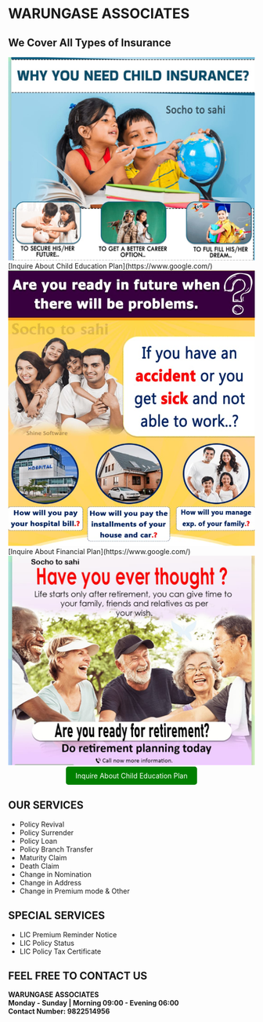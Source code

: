 # WARUNGASE ASSOCIATES

## We Cover All Types of Insurance

<img src="ch_plan.jpg" alt="Child Planning"> 
[Inquire About Child Education Plan](https://www.google.com/)
<img src="fin_plan.jpg" alt="Financial Planning">
[Inquire About Financial Plan](https://www.google.com/)
<img src="ret_plan.jpg" alt="Retirement Plannings">
<div style="text-align:center;">
    <a href="https://www.google.com/" style="display:inline-block; padding:10px 20px; background-color:#008000; color:#ffffff; text-decoration:none; border-radius:5px;">Inquire About Child Education Plan</a>
</div>

## OUR SERVICES

- Policy Revival
- Policy Surrender
- Policy Loan
- Policy Branch Transfer
- Maturity Claim
- Death Claim
- Change in Nomination
- Change in Address    
- Change in Premium mode & Other

## SPECIAL SERVICES

- LIC Premium Reminder Notice
- LIC Policy Status
- LIC Policy Tax Certificate
 
## FEEL FREE TO CONTACT US

**WARUNGASE ASSOCIATES**<br>
**Monday - Sunday | Morning 09:00 - Evening 06:00**<br>
**Contact Number: 9822514956**












